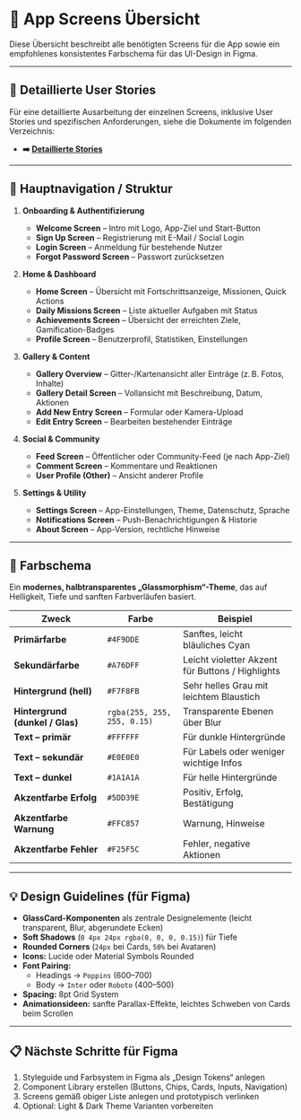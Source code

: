 
# 📱 App Screens Übersicht

Diese Übersicht beschreibt alle benötigten Screens für die App sowie ein empfohlenes konsistentes Farbschema für das UI-Design in Figma.

---

## 📖 Detaillierte User Stories

Für eine detaillierte Ausarbeitung der einzelnen Screens, inklusive User Stories und spezifischen Anforderungen, siehe die Dokumente im folgenden Verzeichnis:
- **➡️ [Detaillierte Stories](./screens/)**

---

## 🔹 Hauptnavigation / Struktur

1. **Onboarding & Authentifizierung**
   - **Welcome Screen** – Intro mit Logo, App-Ziel und Start-Button
   - **Sign Up Screen** – Registrierung mit E-Mail / Social Login
   - **Login Screen** – Anmeldung für bestehende Nutzer
   - **Forgot Password Screen** – Passwort zurücksetzen

2. **Home & Dashboard**
   - **Home Screen** – Übersicht mit Fortschrittsanzeige, Missionen, Quick Actions
   - **Daily Missions Screen** – Liste aktueller Aufgaben mit Status
   - **Achievements Screen** – Übersicht der erreichten Ziele, Gamification-Badges
   - **Profile Screen** – Benutzerprofil, Statistiken, Einstellungen

3. **Gallery & Content**
   - **Gallery Overview** – Gitter-/Kartenansicht aller Einträge (z. B. Fotos, Inhalte)
   - **Gallery Detail Screen** – Vollansicht mit Beschreibung, Datum, Aktionen
   - **Add New Entry Screen** – Formular oder Kamera-Upload
   - **Edit Entry Screen** – Bearbeiten bestehender Einträge

4. **Social & Community**
   - **Feed Screen** – Öffentlicher oder Community-Feed (je nach App-Ziel)
   - **Comment Screen** – Kommentare und Reaktionen
   - **User Profile (Other)** – Ansicht anderer Profile

5. **Settings & Utility**
   - **Settings Screen** – App-Einstellungen, Theme, Datenschutz, Sprache
   - **Notifications Screen** – Push-Benachrichtigungen & Historie
   - **About Screen** – App-Version, rechtliche Hinweise

---

## 🎨 Farbschema

Ein **modernes, halbtransparentes „Glassmorphism“-Theme**, das auf Helligkeit, Tiefe und sanften Farbverläufen basiert.

| Zweck | Farbe | Beispiel |
|-------|--------|-----------|
| **Primärfarbe** | `#4F9DDE` | Sanftes, leicht bläuliches Cyan |
| **Sekundärfarbe** | `#A76DFF` | Leicht violetter Akzent für Buttons / Highlights |
| **Hintergrund (hell)** | `#F7F8FB` | Sehr helles Grau mit leichtem Blaustich |
| **Hintergrund (dunkel / Glas)** | `rgba(255, 255, 255, 0.15)` | Transparente Ebenen über Blur |
| **Text – primär** | `#FFFFFF` | Für dunkle Hintergründe |
| **Text – sekundär** | `#E0E0E0` | Für Labels oder weniger wichtige Infos |
| **Text – dunkel** | `#1A1A1A` | Für helle Hintergründe |
| **Akzentfarbe Erfolg** | `#5DD39E` | Positiv, Erfolg, Bestätigung |
| **Akzentfarbe Warnung** | `#FFC857` | Warnung, Hinweise |
| **Akzentfarbe Fehler** | `#F25F5C` | Fehler, negative Aktionen |

---

## 💡 Design Guidelines (für Figma)

- **GlassCard-Komponenten** als zentrale Designelemente (leicht transparent, Blur, abgerundete Ecken)
- **Soft Shadows** (`0 4px 24px rgba(0, 0, 0, 0.15)`) für Tiefe
- **Rounded Corners** (`24px` bei Cards, `50%` bei Avataren)
- **Icons:** Lucide oder Material Symbols Rounded
- **Font Pairing:**
  - Headings → `Poppins` (600–700)
  - Body → `Inter` oder `Roboto` (400–500)
- **Spacing:** 8pt Grid System
- **Animationsideen:** sanfte Parallax-Effekte, leichtes Schweben von Cards beim Scrollen

---

## 📋 Nächste Schritte für Figma

1. Styleguide und Farbsystem in Figma als „Design Tokens“ anlegen
2. Component Library erstellen (Buttons, Chips, Cards, Inputs, Navigation)
3. Screens gemäß obiger Liste anlegen und prototypisch verlinken
4. Optional: Light & Dark Theme Varianten vorbereiten
